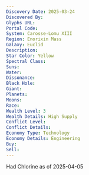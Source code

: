 ```yaml
---
Discovery Date: 2025-03-24
Discovered By:
Glyphs URL:
Portal Code:
System: Carosse-Lomu XIII
Region: Enorixin Mass
Galaxy: Euclid
Description:
Star Color: Yellow
Spectral Class:
Suns:
Water:
Dissonance:
Black Hole:
Giant:
Planets:
Moons:
Race:
Wealth Level: 3
Wealth Details: High Supply
Conflict Level:
Conflict Details:
Economy Type: Technology
Economy Details: Engineering
Buy:
Sell:
---
```


Had Chlorine as of 2025-04-05